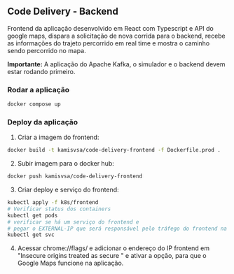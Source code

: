 ## Code Delivery - Backend

Frontend da aplicação desenvolvido em React com Typescript e API do google maps, dispara a solicitação de nova corrida para o backend, recebe as informações do trajeto percorrido em real time e mostra o caminho sendo percorrido no mapa.

**Importante:** A aplicação do Apache Kafka, o simulador e o backend devem estar rodando primeiro.

### Rodar a aplicação

```bash
docker compose up
```

### Deploy da aplicação

1. Criar a imagem do frontend:
````bash
docker build -t kamisvsa/code-delivery-frontend -f Dockerfile.prod .
````

2. Subir imagem para o docker hub:
````bash
docker push kamisvsa/code-delivery-frontend
````

3. Criar deploy e serviço do frontend:
```bash
kubectl apply -f k8s/frontend
# Verificar status dos containers
kubectl get pods
# verificar se há um serviço do frontend e 
# pegar o EXTERNAL-IP que será responsável pelo tráfego do frontend na web
kubectl get svc
```

4. Acessar chrome://flags/ e adicionar o endereço do IP frontend em "Insecure origins treated as secure
" e ativar a opção, para que o Google Maps funcione na aplicação.